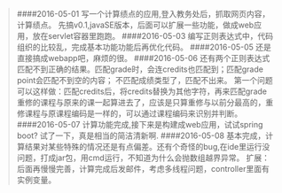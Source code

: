 > ####2016-05-01
> 写一个计算绩点的应用,登入教务处后，抓取网页内容，计算绩点。
> 先搞v0.1,javaSE版本，后面可以扩展一些功能，做成web应用，放在servlet容器里跑跑。
> ####2016-05-03
> 编写正则表达式中，代码组织的比较乱，完成基本功能功能后再优化代码。
> ####2016-05-05
> 还是直接搞成webapp吧，麻烦的很。
> ####2016-05-06
> 还有两个正则表达式匹配不到正确的结果。匹配grade时，会连credits也匹配到；匹配grade point会匹配不到空的内容；
> 不匹配成绩类型了，匹配不出来。
> 第一个问题可以这样做：匹配credits后，将credits替换为其他字符，再来匹配grade
> 重修的课程与原来的课一起算进去了，应该是只算重修与以前分最高的，重修课程与原课程编码是一样的，可以通过课程编码来识别并判断。
> ####2016-05-07
> 计算功能完成,接下来是构建成web应用，试试spring boot?
> 试了一下，真是相当的简洁清新啊.
> ####2016-05-08
> 基本完成，计算结果对某些特殊的情况还是有点偏差。还有个奇怪的bug,在ide里运行没问题，打成jar包，用cmd运行，不知道为什么会抛数组越界异常。
> 扩展：后面再慢慢完善，计算完成后发邮件，考虑多线程问题，controller里面有实例变量。